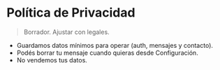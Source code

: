# Política de Privacidad

> Borrador. Ajustar con legales.

- Guardamos datos mínimos para operar (auth, mensajes y contacto).
- Podés borrar tu mensaje cuando quieras desde Configuración.
- No vendemos tus datos.
